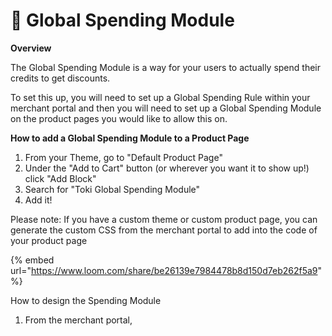 # 🍰 Global Spending Module

**Overview**

The Global Spending Module is a way for your users to actually spend their credits to get  discounts.&#x20;

To set this up, you will need to set up a Global Spending Rule within your merchant portal and then you will need to set up a Global Spending Module on the product pages you would like to allow this on.&#x20;

**How to add a Global Spending Module to a Product Page**

1. From your Theme, go to "Default Product Page"&#x20;
2. Under the "Add to Cart" button (or wherever you want it to show up!) click "Add Block"
3. Search for "Toki Global Spending Module"
4. Add it!

Please note: If you have a custom theme or custom product page, you can generate the custom CSS from the merchant portal to add into the code of your product page&#x20;

{% embed url="https://www.loom.com/share/be26139e7984478b8d150d7eb262f5a9" %}

How to design the Spending Module

1. From the merchant portal,&#x20;

